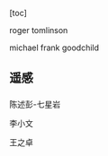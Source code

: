 [toc]



roger tomlinson

michael frank goodchild







## 遥感

### 

陈述彭-七星岩

李小文

王之卓






























